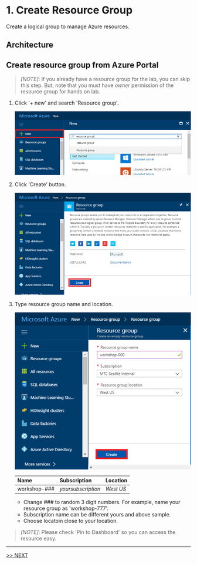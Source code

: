 # 1. Create Resource Group

Create a logical group to manage Azure resources.

## Architecture

## Create resource group from Azure Portal

> *[NOTE]*: If you already have a resource group for the lab, you can skip this step. But, note that you must have *owner* permission of the resource group for hands on lab.

1. Click '+ new' and search 'Resource group'.

    ![new icon](./images/1.1.png)

1. Click 'Create' button.

    ![new icon](./images/1.2.png)

1. Type resource group name and location.

    ![new icon](./images/1.3.png)

    |Name|Subscription|Location|
    |---|---|---|
    |workshop-###|*yoursubscription*|*West US*|

    * Change ### to random 3 digit numbers. For example, name your resource group as 'workshop-777'.
    * Subscription name can be different yours and above sample.
    * Choose locatoin close to your location.

> *[NOTE]*: Please check 'Pin to Dashboard' so you can access the resource easy.

---

[>> NEXT](https://github.com/xlegend1024/az-secu-wrkshp/tree/master/2.CreateVNet/Readme.md)
